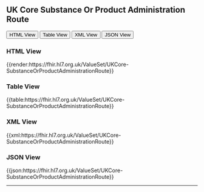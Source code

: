 ## UK Core  Substance Or Product Administration Route

<div class="tab">
 <button class="tablinks active" onclick="openTab(event, 'HTML View')">HTML View</button>
 <button class="tablinks" onclick="openTab(event, 'Table View')">Table View</button>
  <button class="tablinks" onclick="openTab(event, 'XML View')">XML View</button>
  <button class="tablinks" onclick="openTab(event, 'JSON View')">JSON View</button>
</div>
<div id="HTML View" class="tabcontent" style="display:block">
  <h3>HTML View</h3>
{{render:https://fhir.hl7.org.uk/ValueSet/UKCore-SubstanceOrProductAdministrationRoute}}
</div>

<div id="Table View" class="tabcontent">
  <h3>Table View</h3>
{{table:https://fhir.hl7.org.uk/ValueSet/UKCore-SubstanceOrProductAdministrationRoute}}
</div>

<div id="XML View" class="tabcontent">
  <h3>XML View</h3>
{{xml:https://fhir.hl7.org.uk/ValueSet/UKCore-SubstanceOrProductAdministrationRoute}}
</div>

<div id="JSON View" class="tabcontent">
  <h3>JSON View</h3>
{{json:https://fhir.hl7.org.uk/ValueSet/UKCore-SubstanceOrProductAdministrationRoute}}

</div>

---

